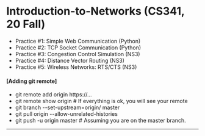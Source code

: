 # Introduction-to-Networks (CS341, 20 Fall)

* Practice #1: Simple Web Communication (Python)
* Practice #2: TCP Socket Communication (Python)
* Practice #3: Congestion Control Simulation (NS3)
* Practice #4: Distance Vector Routing (NS3)
* Practice #5: Wireless Networks: RTS/CTS (NS3)

#### [Adding git remote]
* git remote add origin https://...
* git remote show origin # If everything is ok, you will see your remote
* git branch --set-upstream=origin/<branch> master
* git pull origin <branch> --allow-unrelated-histories
* git push -u origin master # Assuming you are on the master branch.


* * *
